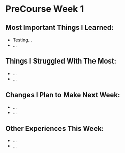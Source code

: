 PreCourse Week 1
================

Most Important Things I Learned:
-------------------------------

* Testing...
* ...

Things I Struggled With The Most:
-------------------------------

* ...
* ...


Changes I Plan to Make Next Week:
-------------------------------

* ...
* ...


Other Experiences This Week:
-------------------------------

* ...
* ...


